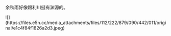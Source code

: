 <p>余秋雨好像跟利川挺有渊源的。</p>
![](https://files.e5n.cc/media_attachments/files/112/222/879/090/442/011/original/e1c4f84f1826a2d3.jpeg)